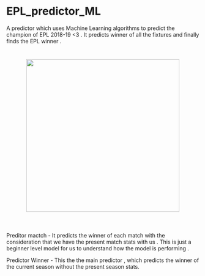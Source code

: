 
# EPL_predictor_ML
A predictor  which uses Machine Learning algorithms to predict the champion of EPL 2018-19  &lt;3 . It predicts winner of all the fixtures and finally finds the EPL winner . 

<h1 align="center">
	<img width="400" src="https://upload.wikimedia.org/wikipedia/en/thumb/f/f2/Premier_League_Logo.svg/1200px-Premier_League_Logo.svg.png">
	<br>
	<br>
</h1>

Preditor mactch - It predicts the winner of each match with the consideration that we have the present match stats with us . This is just a beginner level model for us to understand how the model is performing .

Predictor Winner - This the the main predictor , which predicts the winner of the current season without the present season stats.
